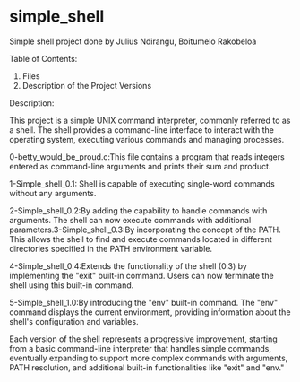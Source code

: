 # simple_shell
Simple shell project done by Julius Ndirangu, Boitumelo Rakobeloa

Table of Contents:

1. Files
2. Description of the Project Versions

Description:

This project is a simple UNIX command interpreter, commonly referred to as a shell. The shell provides a command-line interface to interact with the operating system, executing various commands and managing processes.

0-betty_would_be_proud.c:This file contains a program that reads integers entered as command-line arguments and prints their sum and product.

1-Simple_shell_0.1: Shell is capable of executing single-word commands without any arguments.

2-Simple_shell_0.2:By adding the capability to handle commands with arguments. The shell can now execute commands with additional parameters.3-Simple_shell_0.3:By incorporating the concept of the PATH. This allows the shell to find and execute commands located in different directories specified in the PATH environment variable.

4-Simple_shell_0.4:Extends the functionality of the shell (0.3) by implementing the "exit" built-in command. Users can now terminate the shell using this built-in command.

5-Simple_shell_1.0:By introducing the "env" built-in command. The "env" command displays the current environment, providing information about the shell's configuration and variables.

Each version of the shell represents a progressive improvement, starting from a basic command-line interpreter that handles simple commands, eventually expanding to support more complex commands with arguments, PATH resolution, and additional built-in functionalities like "exit" and "env."

